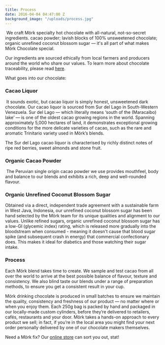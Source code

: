 ```yaml
---
title: Process
date: 2016-04-04 04:47:00 Z
background_image: "/uploads/process.jpg"
---
```


 We craft Mörk specialty hot chocolate with all-natural, not-so-secret ingredients. cacao powder; lavish blocks of 100% unsweetened chocolate; organic unrefined coconut blossom sugar ― it's all part of what makes Mörk Chocolate special.

Our ingredients are sourced ethically from local farmers and producers around the world who share our values. To learn more about chocolate traceability, please read [here](/about/).

What goes into our chocolate:

### Cacao Liquor
 It sounds exotic, but cacao liquor is simply honest, unsweetened dark chocolate. Our cacao liquor is sourced from Sur del Lago in South-Western Venezuela. Sur del Lago ― which literally means ‘south of the (Maracaibo) lake’ ― is one of the oldest cacao growing regions in the world. Spanning approximately 5,000 hectares of land, it demonstrates exceptional growing conditions for the more delicate varieties of cacao, such as the rare and aromatic Trinitario variety used in Mörk’s blends.

The Sur del Lago cacao liquor is characterised by richly distinct notes of ripe red berries, sweet almonds and stone fruit.  

### Organic Cacao Powder
 The Peruvian single origin cacao powder we use provides mouthfeel, body and balance to our blends and exhibits a rich, deep and well-rounded flavour.

### Organic Unrefined Coconut Blossom Sugar 
Obtained via a direct, independent trade agreement with a sustainable farm in West Java, Indonesia, our unrefined coconut blossom sugar has been hand selected by the Mörk team for its unique qualities and alignment to our values. Unlike refined sugars, organic unrefined coconut blossom sugar has a low-GI (glycemic index) rating, which is released more gradually into the bloodstream when consumed - meaning it doesn't cause that blood sugar spike (and subsequent crash in energy) that commercial confectionary does. This makes it ideal for diabetics and those watching their sugar intake.

### Process
Each Mörk blend takes time to create. We sample and test cacao from all over the world to arrive at the best possible balance of flavour, texture and consistency. We also blind taste our blends under a range of preparation methods, to ensure you get a consistent result in your cup.

Mörk drinking chocolate is produced in small batches to ensure we maintain the quality, consistency and freshness of our product ― no matter where or when you enjoy them. Each 250g bag is packed by hand and packaged in our locally-made custom cylinders, before they’re delivered to retailers, cafés, restaurants and your door. Mörk takes a hands-on approach to every product we sell; in fact, if you’re in the local area you might find your next order personally delivered by one of our chocolate makers themselves.

Need a Mörk fix? Our [online store](http://store.morkchocolate.com.au) can sort you out, stat!
